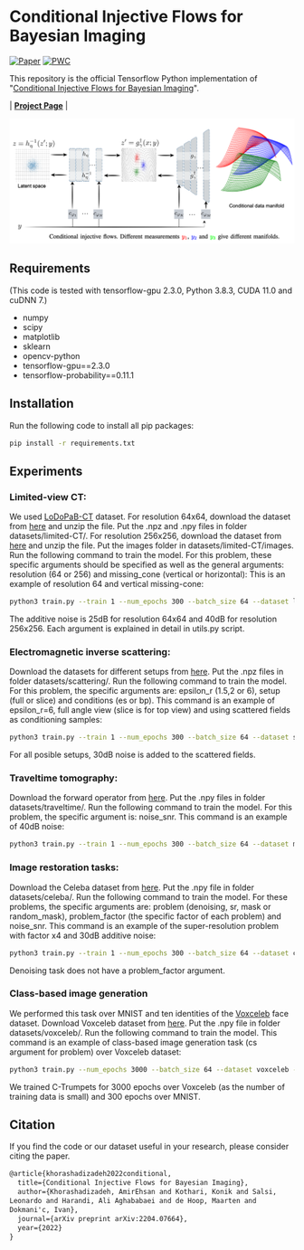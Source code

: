 # Conditional Injective Flows for Bayesian Imaging

[![Paper](https://img.shields.io/badge/arxiv-report-red)](https://arxiv.org/abs/2204.07664)
[![PWC](https://img.shields.io/badge/PWC-report-blue)](https://paperswithcode.com/paper/conditional-injective-flows-for-bayesian)

This repository is the official Tensorflow Python implementation of "[Conditional Injective Flows for Bayesian Imaging](https://arxiv.org/abs/2204.07664)".

| [**Project Page**](https://sada.dmi.unibas.ch/en/research/injective-flows)  | 


<p float="center">
<img src="https://github.com/swing-research/conditional-trumpets/blob/main/figures/network.png" width="1000">
</p>



## Requirements
(This code is tested with tensorflow-gpu 2.3.0, Python 3.8.3, CUDA 11.0 and cuDNN 7.)
- numpy
- scipy
- matplotlib
- sklearn
- opencv-python
- tensorflow-gpu==2.3.0
- tensorflow-probability==0.11.1

## Installation

Run the following code to install all pip packages:
```sh
pip install -r requirements.txt 
```

## Experiments
### Limited-view CT:
We used [LoDoPaB-CT](https://www.nature.com/articles/s41597-021-00893-z) dataset. For resolution 64x64, download the dataset from [here](https://drive.switch.ch/index.php/s/tDym90atqRrLNm4) and unzip the file. Put the .npz and .npy files in folder datasets/limited-CT/.
For resolution 256x256, download the dataset from [here](https://drive.switch.ch/index.php/s/lQeYWmAIYcEEdlc) and unzip the file. Put the images folder in datasets/limited-CT/images.
Run the following command to train the model. For this problem, these specific arguments should be specified as well as the general arguments: resolution (64 or 256) and missing_cone (vertical or horizontal): This is an example of resolution 64 and vertical missing-cone:
```sh
python3 train.py --train 1 --num_epochs 300 --batch_size 64 --dataset limited-CT --lr 0.0001 --ml_threshold 150 --model_depth 3 --latent_depth 4 --learntop 1 --gpu_num 0 --remove_all 1 --desc default --problem limited-CT --resolution 64 --missing_cone vertical
```
The additive noise is 25dB for resolution 64x64 and 40dB for resolution 256x256. 
Each argument is explained in detail in utils.py script.


### Electromagnetic inverse scattering:
Download the datasets for different setups from [here](https://drive.switch.ch/index.php/s/ov6OiLyc3V2xEo2). Put the .npz files in folder datasets/scattering/.
Run the following command to train the model. For this problem, the specific arguments are: epsilon_r (1.5,2 or 6), setup (full or slice) and conditions (es or bp). This command is an example of epsilon_r=6, full angle view (slice is for top view) and using scattered fields as conditioning samples:
```sh
python3 train.py --train 1 --num_epochs 300 --batch_size 64 --dataset scattering --lr 0.0001 --ml_threshold 150 --model_depth 3 --latent_depth 4 --learntop 1 --gpu_num 0 --remove_all 1 --desc default --problem scattering --epsilon_r 6 --setup full --conditions es 
```
For all posible setups, 30dB noise is added to the scattered fields.

### Traveltime tomography:
Download the forward operator from [here](https://drive.switch.ch/index.php/s/z0FlOFdbtM3Koi7). Put the .npy files in folder datasets/traveltime/.
Run the following command to train the model. For this problem, the specific argument is: noise_snr. This command is an example of 40dB noise:
```sh
python3 train.py --train 1 --num_epochs 300 --batch_size 64 --dataset mnist --lr 0.0001 --ml_threshold 150 --model_depth 3 --latent_depth 4 --learntop 1 --gpu_num 0 --remove_all 1 --desc default --problem traveltime --noise_snr 40
```

### Image restoration tasks:
Download the Celeba dataset from [here](https://drive.switch.ch/index.php/s/bLwsT2zA0nKH4kT). Put the .npy file in folder datasets/celeba/.
Run the following command to train the model. For these problems, the specific arguments are: problem (denoising, sr, mask or random_mask), problem_factor (the specific factor of each problem) and noise_snr. This command is an example of the super-resolution problem with factor x4 and 30dB additive noise:
```sh
python3 train.py --train 1 --num_epochs 300 --batch_size 64 --dataset celeba --lr 0.0001 --ml_threshold 150 --model_depth 3 --latent_depth 4 --learntop 1 --gpu_num 0 --remove_all 1 --desc default --problem sr --problem_factor 4 --noise_snr 30
```
Denoising task does not have a problem_factor argument.

### Class-based image generation
We performed this task over MNIST and ten identities of the [Voxceleb](https://www.robots.ox.ac.uk/~vgg/data/voxceleb/) face dataset. Download Voxceleb dataset from [here](https://drive.switch.ch/index.php/s/XbemLQoUFDx1eCh). Put the .npy file in folder datasets/voxceleb/. Run the following command to train the model. This command is an example of class-based image generation task (cs argument for problem) over Voxceleb dataset:
```sh
python3 train.py --num_epochs 3000 --batch_size 64 --dataset voxceleb --lr 0.0001 --ml_threshold 1500 --model_depth 3 --latent_depth 4 --learntop 1 --gpu_num 0 --remove_all 1 --desc default --problem cs --train 1 
```
We trained C-Trumpets for 3000 epochs over Voxceleb (as the number of training data is small) and 300 epochs over MNIST.


## Citation
If you find the code or our dataset useful in your research, please consider citing the paper.

```
@article{khorashadizadeh2022conditional,
  title={Conditional Injective Flows for Bayesian Imaging},
  author={Khorashadizadeh, AmirEhsan and Kothari, Konik and Salsi, Leonardo and Harandi, Ali Aghababaei and de Hoop, Maarten and Dokmani'c, Ivan},
  journal={arXiv preprint arXiv:2204.07664},
  year={2022}
}
```
